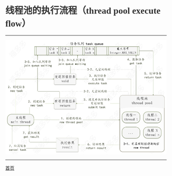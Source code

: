 # <font face="楷体" color=#333333>线程池的执行流程（thread pool execute flow）</font>

---


![线程池的执行流程](../images/thread-pool-flow.jpg "线程池的执行流程（thread pool execute flow）")

---

[首页](/)